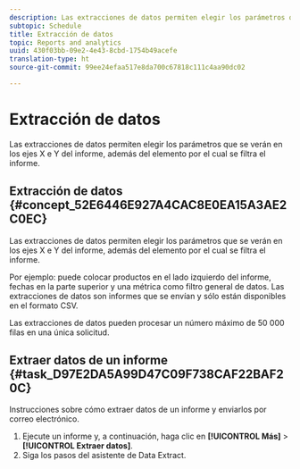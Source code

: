 ```yaml
---
description: Las extracciones de datos permiten elegir los parámetros que se verán en los ejes X e Y del informe, además del elemento por el cual se filtra el informe.
subtopic: Schedule
title: Extracción de datos
topic: Reports and analytics
uuid: 430f03bb-09e2-4e43-8cbd-1754b49acefe
translation-type: ht
source-git-commit: 99ee24efaa517e8da700c67818c111c4aa90dc02

---
```



# Extracción de datos

Las extracciones de datos permiten elegir los parámetros que se verán en los ejes X e Y del informe, además del elemento por el cual se filtra el informe.

## Extracción de datos {#concept_52E6446E927A4CAC8E0EA15A3AE2C0EC}

Las extracciones de datos permiten elegir los parámetros que se verán en los ejes X e Y del informe, además del elemento por el cual se filtra el informe.

<!-- 

t_data_extract.xml

 -->

Por ejemplo: puede colocar productos en el lado izquierdo del informe, fechas en la parte superior y una métrica como filtro general de datos. Las extracciones de datos son informes que se envían y sólo están disponibles en el formato CSV.

Las extracciones de datos pueden procesar un número máximo de 50 000 filas en una única solicitud.

## Extraer datos de un informe {#task_D97E2DA5A99D47C09F738CAF22BAF20C}

Instrucciones sobre cómo extraer datos de un informe y enviarlos por correo electrónico.

1. Ejecute un informe y, a continuación, haga clic en **[!UICONTROL Más]** > **[!UICONTROL Extraer datos]**.
1. Siga los pasos del asistente de Data Extract.

